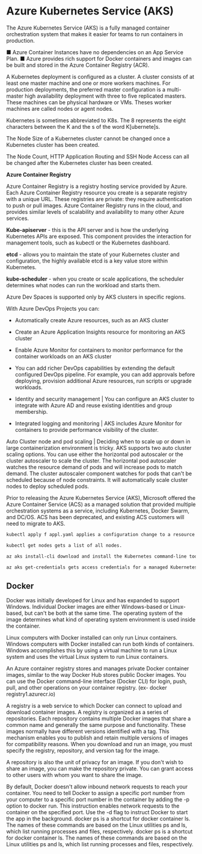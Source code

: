 
# Azure Kubernetes Service (AKS)

The Azure Kubernetes Service (AKS) is a fully managed container orchestration system that makes it easier for teams to run containers in production.

■ Azure Container Instances have no dependencies on an App Service Plan.
■ Azure provides rich support for Docker containers and images can be built and stored in the Azure Container Registry (ACR).

A Kubernetes deployment is configured as a cluster. A cluster consists of at least one master machine and one or more workers machines.  For production deployments, the preferred master configuration is a multi-master high availability deployment with three to five replicated masters. These machines can be physical hardware or VMs. Theses worker machines are called nodes or agent nodes.

Kubernetes is sometimes abbreviated to K8s. The 8 represents the eight characters between the K and the s of the word K[ubernete]s.

The Node Size of a Kubernetes cluster cannot be changed once a Kubernetes cluster has been created.

The Node Count, HTTP Application Routing and SSH Node Access can all be changed after the Kubernetes cluster has been created.


**Azure Container Registry**

Azure Container Registry is a registry hosting service provided by Azure. Each Azure Container Registry resource you create is a separate registry with a unique URL. These registries are private: they require authentication to push or pull images. Azure Container Registry runs in the cloud, and provides similar levels of scalability and availability to many other Azure services.

**Kube-apiserver** - this is the API server and is how the underlying Kubernetes APIs are exposed.  This component provides the interaction for management tools, such as kubectl or the Kubernetes dashboard.

**etcd** - allows you to maintain the state of your Kubernetes cluster and configuration, the highly available etcd is a key value store within Kubernetes.

**kube-scheduler** - when you create or scale applications, the scheduler determines what nodes can run the workload and starts them.

Azure Dev Spaces is supported only by AKS clusters in specific regions.

With Azure DevOps Projects you can:

- Automatically create Azure resources, such as an AKS cluster
- Create an Azure Application Insights resource for monitoring an AKS cluster
- Enable Azure Monitor for containers to monitor performance for the container workloads on an AKS cluster
- You can add richer DevOps capabilities by extending the default configured DevOps pipeline. For example, you can add approvals before deploying, provision additional Azure resources, run scripts or upgrade workloads.

- Identity and security management | You can configure an AKS cluster to integrate with Azure AD and reuse existing identities and group membership.
- Integrated logging and monitoring  | AKS includes Azure Monitor for containers to provide performance visibility of the cluster.

Auto Cluster node and pod scaling | Deciding when to scale up or down in large containerization environment is tricky. AKS supports two auto cluster scaling options. You can use either the horizontal pod autoscaler or the cluster autoscaler to scale the cluster. The horizontal pod autoscaler watches the resource demand of pods and will increase pods to match demand. The cluster autoscaler component watches for pods that can't be scheduled because of node constraints. It will automatically scale cluster nodes to deploy scheduled pods.

Prior to releasing the Azure Kubernetes Service (AKS), Microsoft offered the Azure Container Service (ACS) as a managed solution that provided multiple orchestration systems as a service, including Kubernetes, Docker Swarm, and DC/OS. ACS has been deprecated, and existing ACS customers will need to migrate to AKS.

```sh
kubectl apply f appl.yaml applies a configuration change to a resource from a file or stdin.

kubectl get nodes gets a list of all nodes.

az aks install-cli download and install the Kubernetes command-line tool.

az aks get-credentials gets access credentials for a managed Kubernetes cluster
```

## Docker

Docker was initially developed for Linux and has expanded to support Windows. Individual Docker images are either Windows-based or Linux-based, but can't be both at the same time. The operating system of the image determines what kind of operating system environment is used inside the container.

Linux computers with Docker installed can only run Linux containers. Windows computers with Docker installed can run both kinds of containers. Windows accomplishes this by using a virtual machine to run a Linux system and uses the virtual Linux system to run Linux containers.

﻿An Azure container registry stores and manages private Docker container images, similar to the way Docker Hub stores public Docker images. You can use the Docker command-line interface (Docker CLI) for login, push, pull, and other operations on your container registry. (ex- docker registry1.azurecr.io)

A registry is a web service to which Docker can connect to upload and download container images.  A registry is organized as a series of repositories. Each repository contains multiple Docker images that share a common name and generally the same purpose and functionality. These images normally have different versions identified with a tag. This mechanism enables you to publish and retain multiple versions of images for compatibility reasons. When you download and run an image, you must specify the registry, repository, and version tag for the image.

A repository is also the unit of privacy for an image. If you don't wish to share an image, you can make the repository private. You can grant access to other users with whom you want to share the image.

By default, Docker doesn't allow inbound network requests to reach your container. You need to tell Docker to assign a specific port number from your computer to a specific port number in the container by adding the -p option to docker run. This instruction enables network requests to the container on the specified port. Use the -d flag to instruct Docker to start the app in the background. docker ps is a shortcut for docker container ls. The names of these commands are based on the Linux utilities ps and ls, which list running processes and files, respectively. docker ps is a shortcut for docker container ls. The names of these commands are based on the Linux utilities ps and ls, which list running processes and files, respectively.
